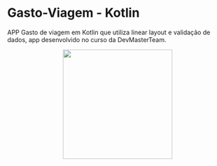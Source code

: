 # Gasto-Viagem - Kotlin

APP Gasto de viagem em Kotlin que utiliza linear layout e validação de dados, app desenvolvido no curso da DevMasterTeam.



<p align="center">
 <img src="https://user-images.githubusercontent.com/50715392/86924459-e0e01300-c105-11ea-949e-f1ced109a016.png" width="250" />
</p> 



